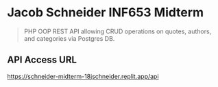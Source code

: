 # Jacob Schneider INF653 Midterm

> PHP OOP REST API allowing CRUD operations on quotes, authors, and categories via Postgres DB.

## API Access URL
https://schneider-midterm-18jschneider.replit.app/api